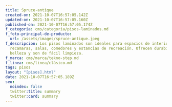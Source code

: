 ```yaml
---
title: Spruce-antique
created-on: 2021-10-07T16:57:05.142Z
updated-on: 2021-10-07T16:57:05.160Z
published-on: 2021-10-07T16:57:05.174Z
f_categoria: cms/categoria/pisos-laminados.md
f_foto-principal-de-producto:
  url: /assets/images/spruce-antique.jpeg
f_descripcion: Los pisos laminados son ideales para espacios de interior como
  recamaras, salas, comedores y estancias de recreación. Ofrecen durabilidad,
  belleza y son de fácil limpieza.
f_marca: cms/marca/tekno-step.md
f_linea: cms/linea/clásico.md
tags: pisos
layout: "[pisos].html"
date: 2021-10-07T16:57:05.189Z
seo:
  noindex: false
  twitter:title: summary
  twitter:card: summary
---
```

